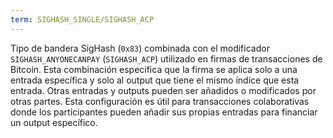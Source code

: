 ```yaml
---
term: SIGHASH_SINGLE/SIGHASH_ACP
---
```


Tipo de bandera SigHash (`0x83`) combinada con el modificador `SIGHASH_ANYONECANPAY` (`SIGHASH_ACP`) utilizado en firmas de transacciones de Bitcoin. Esta combinación especifica que la firma se aplica solo a una entrada específica y solo al output que tiene el mismo índice que esta entrada. Otras entradas y outputs pueden ser añadidos o modificados por otras partes. Esta configuración es útil para transacciones colaborativas donde los participantes pueden añadir sus propias entradas para financiar un output específico.